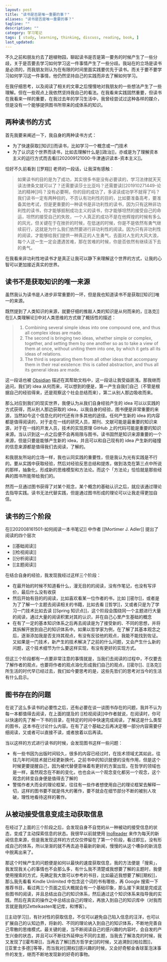 ```yaml
---
layout: post
title: "读书是否是唯一重要的事？"
aliases: "读书是否是唯一重要的事？"
tagline: ""
description: ""
category: 学习笔记
tags: [ study, learning, thinking, discuss, reading, book, ]
last_updated:
---
```



不久之前和朋友约去了趟植物园，聊起读书是否是第一要务的时候产生了一些分歧，关于是否要去学习如何学习这一件事情产生了一些分歧。我站在的立场是读书是必须的，而我朋友则认为在有限的时间里面实践要优先于读书。而关于要不要学习如何学习这一件事情，他仍然坚持自己的实践而非去了解如何学习。

在我仔细思考，以及阅读了相关的文章之后慢慢地对我朋友的一些想法产生了一些理解。但在一些观点上我依然坚持我自己的看法。在我看来实践固然重要，但读书在我看来一样的重要，在我过去年的学习生活中，我曾经尝试过这种各样的媒介，但是没有一个能够提供图书所带来的成体系的知识。


## 两种读书的方式
首先我要来阐述一下，我自身的两种读书方式：

- 为了快速获取[[知识]]而读书，比如学习一个概念或一门技术
- 为了认识这个世界而读书，比如去理解什么是[[政治]]，亦或是为了理解资本主义的运行方式而去看[[202009121000-牛津通识读本-资本主义]]。

恰好不久前看到 [[罗翔]] 老师的一段话，让我深有感触：

> 如果读书的目的是为了成功，其实很多书是没有必要读的，学习法律就天天读法律条文就可以了？还需要读莎士比亚吗？还需要读[[201910271449-论法的精神]]吗？没有必要啊，你的目的成功了，多读读成功学不就得了吗？
> 我们读书一定有两种目的，不否认有功利性的目的，比如要准备高考，要准备其他考试，但是更重要的一种读书是非功利性的读书，因为只有这种非功利性的读书，你才能够抵制成功主义的读书，你才能够坦然的接受自己的命运，坦然的接受自己的失败，一个人真正的成功不是在他辉煌的时候有多么的风光，但关键在于在挫折的时候，在低迷的时候，你是不是依然有勇气继续前行，这就是为什么我们依然要进行非功利性的阅读。因为只有非功利性的阅读，才能够给我们提供一种真正的人生勇气，去面对人生的大风大浪，每个人这一生一定会遭遇苦难，那在苦难的时候，你是否依然有继续活下去的勇气。

在我看来非功利性地读书才是真正让我可以静下来理解这个世界的方式，让我的心智可以更加接近真实的世界。


## 读书不是获取知识的唯一来源
虽然我认为读书是人进步非常重要的一环，但是我也知道读书不是获取[[知识]]唯一的来源。

既然提到了人类知识的来源，就要仔细的推敲人类的知识是从何而来的，[[洛克]]在[[人类理解论]]中对人类思维的方式做了概括性的描述：

> 1. Combining several simple ideas into one compound one, and thus all complex ideas are made.
> 2. The second is bringing two ideas, whether simple or complex, together, and setting them by one another so as to take a view of them at once, without uniting them into one, by which it gets all its ideas of relations.
> 3. The third is separating them from all other ideas that accompany them in their real existence: this is called abstraction, and thus all its general ideas are made.

这一段话也被 [Obsidian](/post/2020/05/obsidian-note-taking.html) 描述在其帮助文档中，这一段话让我受益匪浅。那我继而追问，我们的 idea 从何而来，可以想到的便是，第一产生自我们自己（不管是根据自己的经验得来，还是观察这个社会总结而来），第二从别人那边吸收而来。

那么对应到我们的现实世界，我便认为从我们自身经验产生的 idea 可以以实践的方式获得，而从别人那边获取的 idea，以我自身的经验，图书便是非常重要的来源，当然如今这个信息化的时代还有许多其他的途径。任何产生新的 idea 的内容都是值得阅读的，对于走在一线的研究人员，期刊、文献可能是最重要的知识来源，对于在一线的开发人员，技术的实现原理 GitHub 上的代码可能是重要的知识来源。当认识到这一点之后便不会再局限与图书，读书固然是知识来源重要的一个来源，但是只要是能够产生新的 idea，并且可以和自己现有的 idea 产生新的碰撞的信息来源都是值得我们去阅读，了解的。

和我朋友所站的立场一样，我也认同实践的重要性，但是我认为光有实践是不行的。要从实践中获取经验，然后对经验反思总结和提炼，做到洛克在第三点中所说的那样，抽象化，形成新的思维模型和方法论。而这个「方法论」恰恰就是那些经典的图书所能带给我们的。

然而一旦通过图书获得了对某个观念，某个概念的基础认识之后，就应该通过理论去指导实践。读书无法代替实践，但是通过图书形成的理论可以让我走得更加自信。

## 读书的三个阶段
在[[202008161501-如何阅读一本书笔记]] 中作者 [[Mortimer J. Adler]] 提出了阅读的四个层次

- [[基础阅读]]
- [[检视阅读]]
- [[分析阅读]]
- [[主题阅读]]

在结合自身的经验，我发现我经过这样三个阶段：

- 在最开始的时候不知道看什么，漫无目的的阅读，没有作笔记，也没有写评价，最后什么没有收获
- 然后开始有目的的阅读，比如喜欢看某一位作者的书，比如 [[密尔]]，或者是为了了解一个主题去阅读相关的书籍，比如去看 [[哲学]]，又或者只是为了学习一门技术比如去读 [[Spring 知识点]]，这个阶段会围绕同一个主题进行大量的阅读，通过大量的阅读积累对其的认识，并在自己心里产生基础的概念
- 在有了一定的基本知识体系之后再去阅读是为了接受新的、不同的思想，并将其拆解开放到自己的知识体系中。如果以哲学家为例，在了解了其基本观念之后，逐渐添加我是否支持其观点，有没有反驳他的观点，我能不能找到佐证。又如果是一门技术，新产生的技术解决了之前的什么问题，又会产生什么新的问题，这个技术细节为什么要这样实现，有没有更好的实现方式。

但这三个阶段都有一点要非常注意的事情就是，当我们去阅读的过程中，不仅要去了解作者的观点，也要将作者的观点溶化形成我们自己的观点，[[密尔]]、[[洛克]] 所生活的时代早已经过去，我们如今要思考的是，这些先哲们的思考对当今的生活有什么启示。

## 图书存在的问题
在说了这么多读书的必要性之后，还有必要在谈一谈图书存在的问题，我并不认为每一本都值得去阅读，在上面的提及的 [[检视阅读]]中作者就说，在阅读时，你可以快速的先了解一下书的目录，在特定的时间中快速完成阅读，了解这是什么类型的图书，这本书在讨论什么内容。在有了这个基础之后再决定哪一部分内容需要仔细阅读，又或者可以直接不读，或者放着以后再读。

当以这样的方式进行读书的时候，会发现图书这样一些问题：

- 有一些书因为出版时间较久，很多的内容已经过时，在技术领域尤其如此，往往几年时间技术就已经更新换代，之前书中的知识就便的没有作用，但是这个时候更要提醒自己，因为被代替便意味着有更好的方案出现，在哲学的领域也是一样，虽然观念在不断的变化，也也会从一个观念变化都另一个观念，这个观念的转变自身便是值得去了解的
- 警惕作者大而全的理论框架，往往有一些作者想使用自己的理论框架去解释一切，这样的图书要不就是伟大的著作，要不就会在细节部分不断的被别人攻破，理性地看待这样的著作。


## 从被动接受信息变成主动获取信息

在经过了上面的三个阶段之后，会发现自身不自觉的从一种被动的接受信息的状态，变成了主动探索信息的状态。我很早以前就使用 [InoReader](/post/2013/11/inoreader-using-feelings.html) 来作为每天的新闻信息来源，但是我发现这样的方式仅仅停留在了第一个阶段，看过即忘，没有形成自己的体系，所以渐渐的就不再去追寻最新的新闻，慢慢的从这个嘈杂的新消息中脱离出来了。

那这个时候产生的问题便是如何以最快的速度获取信息，我的方法便是「搜索」，我发现我关心的事情也不会那么多，有什么我不清楚或我想要了解的主题时，我便使用搜索的方式，先确定我大致可以参考的书目，比如最近我想要了解[[期权]]，那么我先看看 Kindle Unlimited 中包含这个词的书有哪些，再 Google 搜索一下推荐书目，看过两三个页面之后大概就会有一个基础印象，那么接下来就是完成这些图书的阅读，并且总结出自己的知识体系，然后通过这个知识体系来指导我的实践。然后在真实的操作之中总结出自己的理论，再放入到自己的知识库中（对我而言就是我的Zettelkasten笔记库，和博客）。

[[主动学习]]，有针对性的获取信息，不仅可以避免自己陷入信息的汪洋，也可以扩展自己的认知边界，将新的、不同的理论纳入到自己的知识体系，不断地完善自己零散的思维模式。最关键的是，当不断阅读自己的感兴趣的内容时，会自发的产生兴奋的状态，并且可以不断往外延伸出不同的主题，当我去了解洛克的时候，我又发现了[[霍布斯]]，当再去了解[[西方哲学史]]的时候，又追溯到[[柏拉图]]，[[亚里士多德]]等等，而当我对[[期权]]感兴趣的时候，又会好奇郁金香球茎泡沫事件的发生，继而不断地发现新的好奇的事物。

